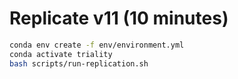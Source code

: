 # Replicate v11 (10 minutes)


```bash
conda env create -f env/environment.yml
conda activate triality
bash scripts/run-replication.sh